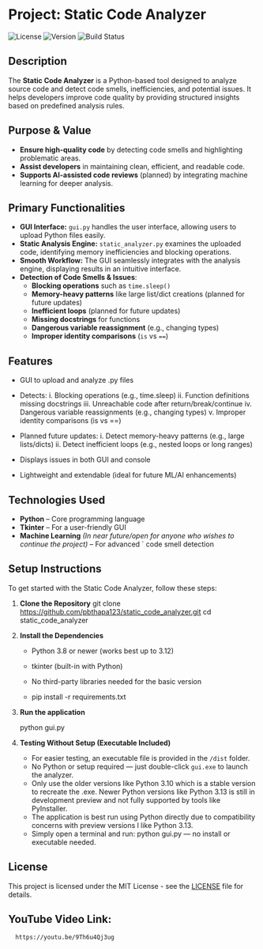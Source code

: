 # Project: Static Code Analyzer

![License](https://img.shields.io/badge/license-MIT-blue.svg)
![Version](https://img.shields.io/badge/version-1.0.0-green.svg)
![Build Status](https://img.shields.io/badge/build-passing-brightgreen.svg)

## Description
The **Static Code Analyzer** is a Python-based tool designed to analyze source code and detect code smells, inefficiencies, and potential issues. It helps developers improve code quality by providing structured insights based on predefined analysis rules.


## Purpose & Value
- **Ensure high-quality code** by detecting code smells and highlighting problematic areas.
- **Assist developers** in maintaining clean, efficient, and readable code.
- **Supports AI-assisted code reviews** (planned) by integrating machine learning for deeper analysis.


## Primary Functionalities
- **GUI Interface:** `gui.py` handles the user interface, allowing users to upload Python files easily.
- **Static Analysis Engine:** `static_analyzer.py` examines the uploaded code, identifying memory inefficiencies 
    and blocking operations.
- **Smooth Workflow:** The GUI seamlessly integrates with the analysis engine, displaying results in an intuitive 
                       interface.
- **Detection of Code Smells & Issues**:
  - **Blocking operations** such as `time.sleep()`
  - **Memory-heavy patterns** like large list/dict creations (planned for future updates)
  - **Inefficient loops** (planned for future updates)
  - **Missing docstrings** for functions
  - **Dangerous variable reassignment** (e.g., changing types)
  - **Improper identity comparisons** (`is` vs `==`)


## Features
   - GUI to upload and analyze .py files

   - Detects:
     i. Blocking operations (e.g., time.sleep)
     ii. Function definitions missing docstrings
     iii. Unreachable code after return/break/continue
     iv. Dangerous variable reassignments (e.g., changing types)
     v. Improper identity comparisons (is vs ==)

   - Planned future updates:
     i. Detect memory-heavy patterns (e.g., large lists/dicts)
     ii. Detect inefficient loops (e.g., nested loops or long ranges)

   - Displays issues in both GUI and console

   - Lightweight and extendable (ideal for future ML/AI enhancements)


## Technologies Used
- **Python** – Core programming language
- **Tkinter** – For a user-friendly GUI
- **Machine Learning** *(In near future/open for anyone who wishes to continue the project)* – For advanced       `                        code smell detection


## Setup Instructions

To get started with the Static Code Analyzer, follow these steps:

1. **Clone the Repository**
   git clone https://github.com/pbthapa123/static_code_analyzer.git
   cd static_code_analyzer

2. **Install the Dependencies**
     - Python 3.8 or newer (works best up to 3.12)

     - tkinter (built-in with Python)

     - No third-party libraries needed for the basic version

     - pip install -r requirements.txt
    
3. **Run the application**

      python gui.py

4. **Testing Without Setup (Executable Included)**

     - For easier testing, an executable file is provided in the `/dist` folder.
     - No Python or setup required — just double-click `gui.exe` to launch the analyzer.
     - Only use the older versions like Python 3.10 which is a stable version to recreate the .exe. Newer 
       Python versions like Python 3.13 is still in development preview and not fully supported by tools like 
       PyInstaller.
     - The application is best run using Python directly due to compatibility concerns with preview versions l 
       like Python 3.13.
     - Simply open a terminal and run: python gui.py — no install or executable needed.


## License
This project is licensed under the MIT License - see the [LICENSE](LICENSE) file for details.



##  YouTube Video Link:
   
      https://youtu.be/9Th6u4Qj3ug
     